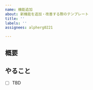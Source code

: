 ```yaml
---
name: 機能追加
about: 新機能を追加・改善する際のテンプレート
title: ''
labels: ''
assignees: alpherg0221

---
```


## 概要

## やること
- [ ] TBD
